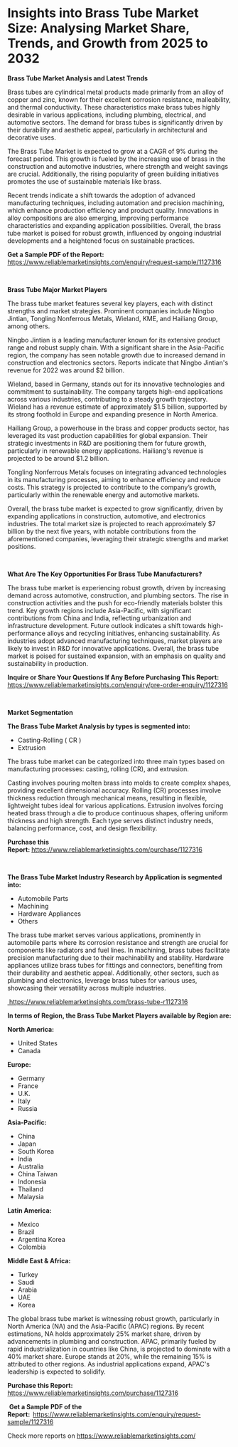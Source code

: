 <p><h1>Insights into Brass Tube Market Size: Analysing Market Share, Trends, and Growth from 2025 to 2032</h1></p><p><strong>Brass Tube Market Analysis and Latest Trends</strong></p>
<p><p>Brass tubes are cylindrical metal products made primarily from an alloy of copper and zinc, known for their excellent corrosion resistance, malleability, and thermal conductivity. These characteristics make brass tubes highly desirable in various applications, including plumbing, electrical, and automotive sectors. The demand for brass tubes is significantly driven by their durability and aesthetic appeal, particularly in architectural and decorative uses.</p><p>The Brass Tube Market is expected to grow at a CAGR of 9% during the forecast period. This growth is fueled by the increasing use of brass in the construction and automotive industries, where strength and weight savings are crucial. Additionally, the rising popularity of green building initiatives promotes the use of sustainable materials like brass. </p><p>Recent trends indicate a shift towards the adoption of advanced manufacturing techniques, including automation and precision machining, which enhance production efficiency and product quality. Innovations in alloy compositions are also emerging, improving performance characteristics and expanding application possibilities. Overall, the brass tube market is poised for robust growth, influenced by ongoing industrial developments and a heightened focus on sustainable practices.</p></p>
<p><strong>Get a Sample PDF of the Report:&nbsp;</strong> <a href="https://www.reliablemarketinsights.com/enquiry/request-sample/1127316?utm_campaign=2259&utm_medium=2&utm_source=Github&utm_content=ia&utm_term=30012025&utm_id=brass-tube">https://www.reliablemarketinsights.com/enquiry/request-sample/1127316</a></p>
<p>&nbsp;</p>
<p><strong>Brass Tube Major Market Players</strong></p>
<p><p>The brass tube market features several key players, each with distinct strengths and market strategies. Prominent companies include Ningbo Jintian, Tongling Nonferrous Metals, Wieland, KME, and Hailiang Group, among others.</p><p>Ningbo Jintian is a leading manufacturer known for its extensive product range and robust supply chain. With a significant share in the Asia-Pacific region, the company has seen notable growth due to increased demand in construction and electronics sectors. Reports indicate that Ningbo Jintian's revenue for 2022 was around $2 billion.</p><p>Wieland, based in Germany, stands out for its innovative technologies and commitment to sustainability. The company targets high-end applications across various industries, contributing to a steady growth trajectory. Wieland has a revenue estimate of approximately $1.5 billion, supported by its strong foothold in Europe and expanding presence in North America.</p><p>Hailiang Group, a powerhouse in the brass and copper products sector, has leveraged its vast production capabilities for global expansion. Their strategic investments in R&D are positioning them for future growth, particularly in renewable energy applications. Hailiang's revenue is projected to be around $1.2 billion.</p><p>Tongling Nonferrous Metals focuses on integrating advanced technologies in its manufacturing processes, aiming to enhance efficiency and reduce costs. This strategy is projected to contribute to the company’s growth, particularly within the renewable energy and automotive markets.</p><p>Overall, the brass tube market is expected to grow significantly, driven by expanding applications in construction, automotive, and electronics industries. The total market size is projected to reach approximately $7 billion by the next five years, with notable contributions from the aforementioned companies, leveraging their strategic strengths and market positions.</p></p>
<p>&nbsp;</p>
<p><strong>What Are The Key Opportunities For Brass Tube Manufacturers?</strong></p>
<p><p>The brass tube market is experiencing robust growth, driven by increasing demand across automotive, construction, and plumbing sectors. The rise in construction activities and the push for eco-friendly materials bolster this trend. Key growth regions include Asia-Pacific, with significant contributions from China and India, reflecting urbanization and infrastructure development. Future outlook indicates a shift towards high-performance alloys and recycling initiatives, enhancing sustainability. As industries adopt advanced manufacturing techniques, market players are likely to invest in R&D for innovative applications. Overall, the brass tube market is poised for sustained expansion, with an emphasis on quality and sustainability in production.</p></p>
<p><strong>Inquire or Share Your Questions If Any Before Purchasing This Report:</strong> <a href="https://www.reliablemarketinsights.com/enquiry/pre-order-enquiry/1127316?utm_campaign=2259&utm_medium=2&utm_source=Github&utm_content=ia&utm_term=30012025&utm_id=brass-tube">https://www.reliablemarketinsights.com/enquiry/pre-order-enquiry/1127316</a></p>
<p>&nbsp;</p>
<p><strong>Market Segmentation</strong></p>
<p><strong>The Brass Tube Market Analysis by types is segmented into:</strong></p>
<p><ul><li>Casting-Rolling ( CR )</li><li>Extrusion</li></ul></p>
<p><p>The brass tube market can be categorized into three main types based on manufacturing processes: casting, rolling (CR), and extrusion. </p><p>Casting involves pouring molten brass into molds to create complex shapes, providing excellent dimensional accuracy. Rolling (CR) processes involve thickness reduction through mechanical means, resulting in flexible, lightweight tubes ideal for various applications. Extrusion involves forcing heated brass through a die to produce continuous shapes, offering uniform thickness and high strength. Each type serves distinct industry needs, balancing performance, cost, and design flexibility.</p></p>
<p><strong>Purchase this Report:&nbsp;</strong><a href="https://www.reliablemarketinsights.com/purchase/1127316?utm_campaign=2259&utm_medium=2&utm_source=Github&utm_content=ia&utm_term=30012025&utm_id=brass-tube">https://www.reliablemarketinsights.com/purchase/1127316</a></p>
<p>&nbsp;</p>
<p><strong>The Brass Tube Market Industry Research by Application is segmented into:</strong></p>
<p><ul><li>Automobile Parts</li><li>Machining</li><li>Hardware Appliances</li><li>Others</li></ul></p>
<p><p>The brass tube market serves various applications, prominently in automobile parts where its corrosion resistance and strength are crucial for components like radiators and fuel lines. In machining, brass tubes facilitate precision manufacturing due to their machinability and stability. Hardware appliances utilize brass tubes for fittings and connectors, benefiting from their durability and aesthetic appeal. Additionally, other sectors, such as plumbing and electronics, leverage brass tubes for various uses, showcasing their versatility across multiple industries.</p></p>
<p><a href="https://www.reliablemarketinsights.com/brass-tube-r1127316?utm_campaign=2259&utm_medium=2&utm_source=Github&utm_content=ia&utm_term=30012025&utm_id=brass-tube">&nbsp;https://www.reliablemarketinsights.com/brass-tube-r1127316</a></p>
<p><strong>In terms of Region, the Brass Tube Market Players available by Region are:</strong></p>
<p>
    <p> <strong> North America: </strong>
        <ul>
            <li>United States</li>
            <li>Canada</li>
        </ul>
        </p> 
    <p> <strong> Europe: </strong>
        <ul>
            <li>Germany</li>
            <li>France</li>
            <li>U.K.</li>
            <li>Italy</li>
            <li>Russia</li>
        </ul>
        </p> 
    <p> <strong> Asia-Pacific: </strong>
        <ul>
            <li>China</li>
            <li>Japan</li>
            <li>South Korea</li>
            <li>India</li>
            <li>Australia</li>
            <li>China Taiwan</li>
            <li>Indonesia</li>
            <li>Thailand</li>
            <li>Malaysia</li>
        </ul>
        </p> 
    <p> <strong> Latin America: </strong>
        <ul>
            <li>Mexico</li>
            <li>Brazil</li>
            <li>Argentina Korea</li>
            <li>Colombia</li>
        </ul>
        </p> 
    <p> <strong> Middle East & Africa: </strong>
        <ul>
            <li>Turkey</li>
            <li>Saudi</li>
            <li>Arabia</li>
            <li>UAE</li>
            <li>Korea</li>
        </ul>
    </p>
    </p>
<p><p>The global brass tube market is witnessing robust growth, particularly in North America (NA) and the Asia-Pacific (APAC) regions. By recent estimations, NA holds approximately 25% market share, driven by advancements in plumbing and construction. APAC, primarily fueled by rapid industrialization in countries like China, is projected to dominate with a 40% market share. Europe stands at 20%, while the remaining 15% is attributed to other regions. As industrial applications expand, APAC's leadership is expected to solidify.</p></p>
<p><strong>Purchase this Report: </strong><a href="https://www.reliablemarketinsights.com/purchase/1127316?utm_campaign=2259&utm_medium=2&utm_source=Github&utm_content=ia&utm_term=30012025&utm_id=brass-tube">https://www.reliablemarketinsights.com/purchase/1127316</a></p>
<p>&nbsp;<strong>Get a Sample PDF of the Report:&nbsp;&nbsp;</strong><a href="https://www.reliablemarketinsights.com/enquiry/request-sample/1127316?utm_campaign=2259&utm_medium=2&utm_source=Github&utm_content=ia&utm_term=30012025&utm_id=brass-tube">https://www.reliablemarketinsights.com/enquiry/request-sample/1127316</a></p>
<p><strong></strong></p>
<p>Check more reports on <a href="https://www.reliablemarketinsights.com/?utm_campaign=2259&utm_medium=2&utm_source=Github&utm_content=ia&utm_term=30012025&utm_id=brass-tube">https://www.reliablemarketinsights.com/</a></p>